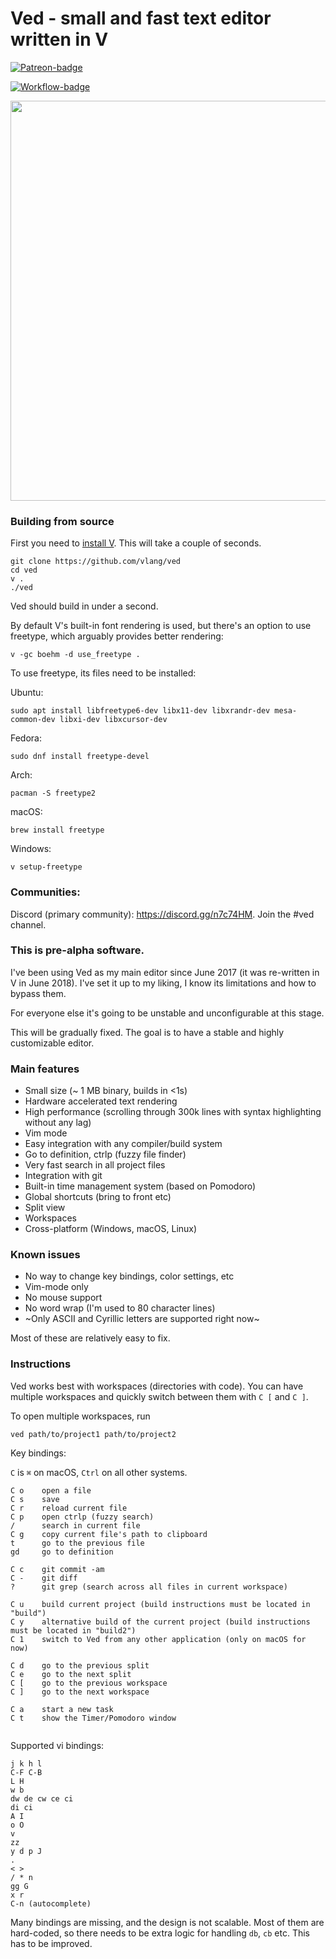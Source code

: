 # Ved - small and fast text editor written in V

[![Patreon-badge](https://img.shields.io/badge/Patreon-F96854?style=for-the-badge&logo=patreon&logoColor=white)](https://www.patreon.com/vlang)

[![Workflow-badge](https://github.com/vlang/ved/workflows/CI/badge.svg)](https://github.com/vlang/ved/commits/master)

<img width="640" src="https://user-images.githubusercontent.com/687996/63223411-807a7700-c1bd-11e9-82fc-e2362907024a.png"> 


### Building from source

First you need to [install V](https://github.com/vlang/v#installing-v-from-source). This will take a couple of seconds.

```
git clone https://github.com/vlang/ved
cd ved
v .
./ved
```

Ved should build in under a second.

By default V's built-in font rendering is used, but there's an option to use freetype, which arguably provides better rendering:

```
v -gc boehm -d use_freetype .
```

To use freetype, its files need to be installed:

Ubuntu:
```
sudo apt install libfreetype6-dev libx11-dev libxrandr-dev mesa-common-dev libxi-dev libxcursor-dev
```

Fedora:
```
sudo dnf install freetype-devel
```

Arch:
```
pacman -S freetype2
```

macOS:
```
brew install freetype
```

Windows:
```
v setup-freetype
```

### Communities:

Discord (primary community): https://discord.gg/n7c74HM. Join the #ved channel.

### This is pre-alpha software.

I've been using Ved as my main editor since June 2017 (it was re-written in V in June 2018).
I've set it up to my liking, I know its limitations and how to bypass them.

For everyone else it's going to be unstable and unconfigurable at this stage.

This will be gradually fixed. The goal is to have a stable and highly customizable editor.

### Main features

- Small size (~ 1 MB binary, builds in <1s)
- Hardware accelerated text rendering
- High performance (scrolling through 300k lines with syntax highlighting without any lag)
- Vim mode
- Easy integration with any compiler/build system
- Go to definition, ctrlp (fuzzy file finder)
- Very fast search in all project files
- Integration with git
- Built-in time management system (based on Pomodoro)
- Global shortcuts (bring to front etc)
- Split view
- Workspaces
- Cross-platform (Windows, macOS, Linux)

### Known issues

- No way to change key bindings, color settings, etc
- Vim-mode only
- No mouse support
- No word wrap (I'm used to 80 character lines)
- ~Only ASCII and Cyrillic letters are supported right now~

Most of these are relatively easy to fix.

### Instructions

Ved works best with workspaces (directories with code).
You can have multiple workspaces and quickly switch between them with `C [` and `C ]`.

To open multiple workspaces, run

`ved path/to/project1 path/to/project2`

Key bindings:

`C` is `⌘` on macOS, `Ctrl` on all other systems.

```
C o    open a file
C s    save
C r    reload current file
C p    open ctrlp (fuzzy search)
/      search in current file
C g    copy current file's path to clipboard
t      go to the previous file
gd     go to definition

C c    git commit -am
C -    git diff
?      git grep (search across all files in current workspace)

C u    build current project (build instructions must be located in "build")
C y    alternative build of the current project (build instructions must be located in "build2")
C 1    switch to Ved from any other application (only on macOS for now)

C d    go to the previous split
C e    go to the next split
C [    go to the previous workspace
C ]    go to the next workspace

C a    start a new task
C t    show the Timer/Pomodoro window


```

Supported vi bindings:
```
j k h l
C-F C-B
L H
w b
dw de cw ce ci
di ci
A I
o O
v
zz
y d p J
.
< >
/ * n
gg G
x r
C-n (autocomplete)
```

Many bindings are missing, and the design is not scalable.
Most of them are hard-coded, so there needs to be extra logic for handling `db`, `cb` etc.
This has to be improved.

<!-- Links -->
[workflow-badge]: https://github.com/vlang/ved/workflows/CI/badge.svg
[patreon-badge]: https://img.shields.io/endpoint.svg?url=https%3A%2F%2Fshieldsio-patreon.vercel.app%2Fapi%3Fusername%3Dvlang%26type%3Dpledges

[workflow-url]: https://github.com/vlang/ved/commits/master
[patreon-url]: https://patreon.com/vlang
